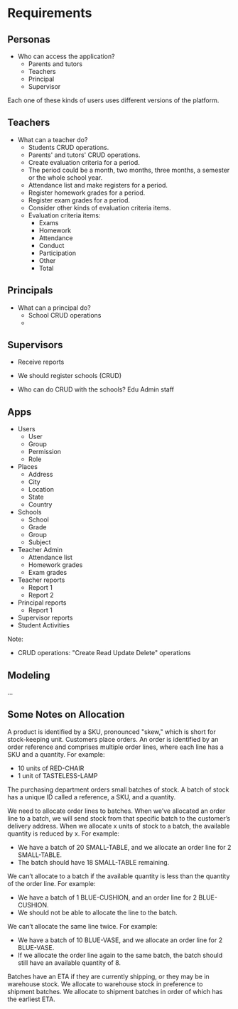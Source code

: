 # Requirements

## Personas

* Who can access the application?
    * Parents and tutors
    * Teachers
    * Principal
    * Supervisor

Each one of these kinds of users uses different versions of the platform.

## Teachers

* What can a teacher do?
    * Students CRUD operations.
    * Parents' and tutors' CRUD operations.
    * Create evaluation criteria for a period.
    * The period could be a month, two months, three months, a semester or the whole school year.
    * Attendance list and make registers for a period.
    * Register homework grades for a period.
    * Register exam grades for a period.
    * Consider other kinds of evaluation criteria items.
    * Evaluation criteria items:
        * Exams
        * Homework
        * Attendance
        * Conduct
        * Participation
        * Other
        * Total


## Principals

* What can a principal do?
    * School CRUD operations
    * 

## Supervisors

* Receive reports

* We should register schools  (CRUD)
* Who can do CRUD with the schools? Edu Admin staff

## Apps

* Users
    * User
    * Group
    * Permission
    * Role
* Places
    * Address
    * City
    * Location
    * State
    * Country
* Schools
    * School
    * Grade
    * Group
    * Subject
* Teacher Admin
    * Attendance list
    * Homework grades
    * Exam grades
* Teacher reports
    * Report 1
    * Report 2
* Principal reports
    * Report 1
* Supervisor reports
* Student Activities

Note:

* CRUD operations: "Create Read Update Delete" operations

## Modeling

...

## Some Notes on Allocation

A product is identified by a SKU, pronounced "skew," which is short for stock-keeping unit. Customers place orders. An order is identified by an order reference and comprises multiple order lines, where each line has a SKU and a quantity. For example:

* 10 units of RED-CHAIR
* 1 unit of TASTELESS-LAMP

The purchasing department orders small batches of stock. A batch of stock has a unique ID called a reference, a SKU, and a quantity.

We need to allocate order lines to batches. When we’ve allocated an order line to a batch, we will send stock from that specific batch to the customer’s delivery address. When we allocate x units of stock to a batch, the available quantity is reduced by x. For example:

* We have a batch of 20 SMALL-TABLE, and we allocate an order line for 2 SMALL-TABLE.
* The batch should have 18 SMALL-TABLE remaining.

We can’t allocate to a batch if the available quantity is less than the quantity of the order line. For example:

* We have a batch of 1 BLUE-CUSHION, and an order line for 2 BLUE-CUSHION.
* We should not be able to allocate the line to the batch.

We can’t allocate the same line twice. For example:

* We have a batch of 10 BLUE-VASE, and we allocate an order line for 2 BLUE-VASE.
* If we allocate the order line again to the same batch, the batch should still have an available quantity of 8.

Batches have an ETA if they are currently shipping, or they may be in warehouse stock. We allocate to warehouse stock in preference to shipment batches. We allocate to shipment batches in order of which has the earliest ETA.